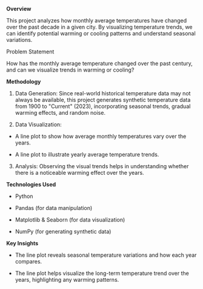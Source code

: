 **Overview**

This project analyzes how monthly average temperatures have changed over the past decade in a given city. By visualizing temperature trends, we can identify potential warming or cooling patterns and understand seasonal variations.

Problem Statement

How has the monthly average temperature changed over the past century, and can we visualize trends in warming or cooling?


**Methodology**

1. Data Generation: Since real-world historical temperature data may not always be available, this project generates synthetic temperature data from 1900 to "Current" (2023), incorporating seasonal trends, gradual warming effects, and random noise.

2. Data Visualization:

- A line plot to show how average monthly temperatures vary over the years.

- A line plot to illustrate yearly average temperature trends.

3. Analysis: Observing the visual trends helps in understanding whether there is a noticeable warming effect over the years.

**Technologies Used**

- Python

- Pandas (for data manipulation)

- Matplotlib & Seaborn (for data visualization)

- NumPy (for generating synthetic data)

**Key Insights**

- The line plot reveals seasonal temperature variations and how each year compares.

- The line plot helps visualize the long-term temperature trend over the years, highlighting any warming patterns.
